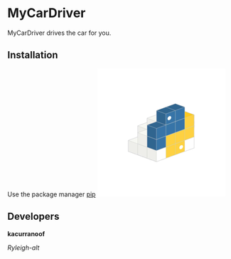 # MyCarDriver

MyCarDriver drives the car for you.

## Installation

Use the package manager [pip](https://pypi.org/project/pip/ )
![[pip logo](https://myoctocat.com/assets/images/base-octocat.svg)](https://raw.githubusercontent.com/github/explore/666de02829613e0244e9441b114edb85781e972c/topics/pip/pip.png )

## Developers

**kacurranoof**

_Ryleigh-alt_
